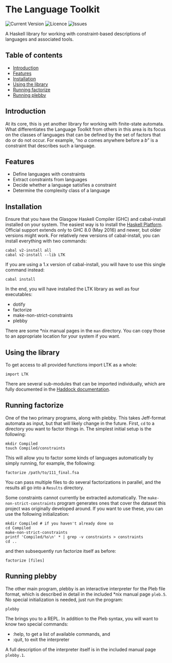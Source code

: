 # The Language Toolkit
![Current Version](https://img.shields.io/badge/version-0.3-informational.svg)
![Licence](https://img.shields.io/github/license/vvulpes0/Language-Toolkit-2)
![Issues](https://img.shields.io/github/issues/vvulpes0/Language-Toolkit-2)

A Haskell library for working with constraint-based descriptions of languages
and associated tools.

## Table of contents
* [Introduction](#introduction)
* [Features](#features)
* [Installation](#installation)
* [Using the library](#using-the-library)
* [Running factorize](#running-factorize)
* [Running plebby](#running-plebby)

## Introduction
At its core, this is yet another library
for working with finite-state automata.
What differentiates the Language Toolkit from others in this area
is its focus on the classes of languages that can be defined
by the set of factors that do or do not occur.
For example,
&ldquo;no _a_ comes anywhere before a _b_&rdquo;
is a constraint that describes such a language.

## Features
* Define languages with constraints
* Extract constraints from languages
* Decide whether a language satisfies a constraint
* Determine the complexity class of a language

## Installation
Ensure that you have the Glasgow Haskell Compiler (GHC) and cabal-install
installed on your system.
The easiest way is to install the
[Haskell Platform](https://www.haskell.org/platform/).
Official support extends only to GHC 8.0 (May 2016) and newer,
but older versions might work.
For relatively new versions of cabal-install,
you can install everything with two commands:

    cabal v2-install all
    cabal v2-install --lib LTK

If you are using a 1.x version of cabal-install,
you will have to use this single command instead:

    cabal install

In the end, you will have installed the LTK library
as well as four executables:
* dotify
* factorize
* make-non-strict-constraints
* plebby

There are some \*nix manual pages in the `man` directory.
You can copy those to an appropriate location for your system
if you want.

## Using the library
To get access to all provided functions import LTK as a whole:

    import LTK

There are several sub-modules that can be imported individually,
which are fully documented in the
[Haddock documentation](https://vvulpes0.github.io/Language-Toolkit-2/docs/haddock/).

## Running factorize
One of the two primary programs, along with plebby.
This takes Jeff-format automata as input,
but that will likely change in the future.
First, `cd` to a directory you want to factor things in.
The simplest initial setup is the following:

    mkdir Compiled
    touch Compiled/constraints

This will allow you to factor some kinds of languages
automatically by simply running, for example, the following:

    factorize /path/to/111_final.fsa

You can pass multiple files to do several factorizations in parallel,
and the results all go into a `Results` directory.

Some constraints cannot currently be extracted automatically.
The `make-non-strict-constraints` program generates ones that
cover the dataset this project was originally developed around.
If you want to use these, you can use the following initialization:

    mkdir Compiled # if you haven't already done so
    cd Compiled
    make-non-strict-constraints
    printf 'Compiled/%s\n' * | grep -v constraints > constraints
    cd ..

and then subsequently run factorize itself as before:

    factorize [files]

## Running plebby
The other main program,
plebby is an interactive interpreter for the
Pleb file format,
which is described in detail in the included \*nix manual page `pleb.5`.
No special initialization is needed, just run the program:

    plebby

The brings you to a REPL.
In addition to the Pleb syntax, you will want to know two special commands:

* :help, to get a list of available commands, and
* :quit, to exit the interpreter

A full description of the interpreter itself is
in the included manual page `plebby.1`.
